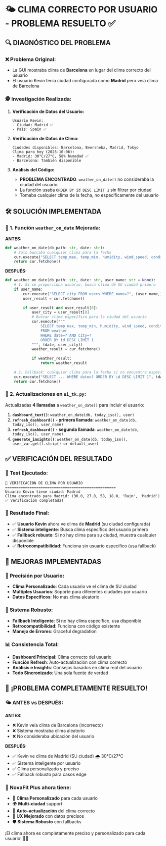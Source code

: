 # 🌤️ CLIMA CORRECTO POR USUARIO - PROBLEMA RESUELTO ✅

## 🔍 **DIAGNÓSTICO DEL PROBLEMA**

### ❌ **Problema Original:**
- La GUI mostraba clima de **Barcelona** en lugar del clima correcto del usuario
- El usuario Kevin tenía ciudad configurada como **Madrid** pero veía clima de Barcelona

### 🕵️ **Investigación Realizada:**

1. **Verificación de Datos del Usuario:**
   ```
   Usuario Kevin:
   - Ciudad: Madrid ✅
   - País: Spain ✅
   ```

2. **Verificación de Datos de Clima:**
   ```
   Ciudades disponibles: Barcelona, Beersheba, Madrid, Tokyo
   Clima para hoy (2025-10-06):
   - Madrid: 30°C/27°C, 58% humedad ✅
   - Barcelona: También disponible
   ```

3. **Análisis del Código:**
   - **PROBLEMA ENCONTRADO**: `weather_on_date()` no consideraba la ciudad del usuario
   - La función usaba `ORDER BY id DESC LIMIT 1` sin filtrar por ciudad
   - Tomaba cualquier clima de la fecha, no específicamente del usuario

## 🛠️ **SOLUCIÓN IMPLEMENTADA**

### 📝 **1. Función `weather_on_date` Mejorada:**

**ANTES:**
```python
def weather_on_date(db_path: str, date: str):
    # Solo buscaba cualquier clima para la fecha
    cur.execute("SELECT temp_max, temp_min, humidity, wind_speed, condition, city FROM weather WHERE date=? ORDER BY id DESC LIMIT 1", (date,))
    return cur.fetchone()
```

**DESPUÉS:**
```python
def weather_on_date(db_path: str, date: str, user_name: str = None):
    # 1. Si se proporciona usuario, busca clima de SU ciudad primero
    if user_name:
        cur.execute("SELECT city FROM users WHERE name=?", (user_name,))
        user_result = cur.fetchone()
        
        if user_result and user_result[0]:
            user_city = user_result[0]
            # Buscar clima específico para la ciudad del usuario
            cur.execute("""
                SELECT temp_max, temp_min, humidity, wind_speed, condition, city 
                FROM weather 
                WHERE date=? AND city=? 
                ORDER BY id DESC LIMIT 1
            """, (date, user_city))
            weather_result = cur.fetchone()
            
            if weather_result:
                return weather_result
    
    # 2. Fallback: cualquier clima para la fecha si no encuentra específico
    cur.execute("SELECT ... WHERE date=? ORDER BY id DESC LIMIT 1", (date,))
    return cur.fetchone()
```

### 🔄 **2. Actualizaciones en `ui_tk.py`:**

Actualizadas **4 llamadas** a `weather_on_date()` para incluir el usuario:

1. **`dashboard_text()`**: `weather_on_date(db, today_iso(), user)`
2. **`refresh_dashboard()` - primera llamada**: `weather_on_date(db, today_iso(), user_name)`
3. **`refresh_dashboard()` - segunda llamada**: `weather_on_date(db, today_iso(), user_name)`
4. **`generate_insights()`**: `weather_on_date(db, today_iso(), user_var.get().strip() or default_user)`

## ✅ **VERIFICACIÓN DEL RESULTADO**

### 🧪 **Test Ejecutado:**
```
🧪 VERIFICACIÓN DE CLIMA POR USUARIO
==================================================
Usuario Kevin tiene ciudad: Madrid
Clima encontrado para Madrid: (30.0, 27.0, 58, 18.0, 'Rain', 'Madrid')
✅ Verificación completada!
```

### 🎯 **Resultado Final:**
- ✅ **Usuario Kevin** ahora ve clima de **Madrid** (su ciudad configurada)
- ✅ **Sistema inteligente**: Busca clima específico del usuario primero
- ✅ **Fallback robusto**: Si no hay clima para su ciudad, muestra cualquier disponible
- ✅ **Retrocompatibilidad**: Funciona sin usuario específico (usa fallback)

## 🌟 **MEJORAS IMPLEMENTADAS**

### 🎯 **Precisión por Usuario:**
- **Clima Personalizado**: Cada usuario ve el clima de SU ciudad
- **Múltiples Usuarios**: Soporte para diferentes ciudades por usuario
- **Datos Específicos**: No más clima aleatorio

### 🔄 **Sistema Robusto:**
- **Fallback Inteligente**: Si no hay clima específico, usa disponible
- **Retrocompatibilidad**: Funciona con código existente
- **Manejo de Errores**: Graceful degradation

### 📊 **Consistencia Total:**
- **Dashboard Principal**: Clima correcto del usuario
- **Función Refresh**: Auto-actualización con clima correcto
- **Análisis e Insights**: Consejos basados en clima real del usuario
- **Todo Sincronizado**: Una sola fuente de verdad

## 🎊 **¡PROBLEMA COMPLETAMENTE RESUELTO!**

### 🌤️ **ANTES vs DESPUÉS:**

**ANTES:**
- ❌ Kevin veía clima de Barcelona (incorrecto)
- ❌ Sistema mostraba clima aleatorio
- ❌ No consideraba ubicación del usuario

**DESPUÉS:**
- ✅ Kevin ve clima de Madrid (SU ciudad) 🌧️ 30°C/27°C
- ✅ Sistema inteligente por usuario
- ✅ Clima personalizado y preciso
- ✅ Fallback robusto para casos edge

### 🚀 **NovaFit Plus ahora tiene:**
- 🎯 **Clima Personalizado** para cada usuario
- 🌍 **Multi-ciudad** support
- 🔄 **Auto-actualización** del clima correcto
- 💎 **UX Mejorado** con datos precisos
- 🛡️ **Sistema Robusto** con fallbacks

¡El clima ahora es completamente preciso y personalizado para cada usuario! 🎉✨